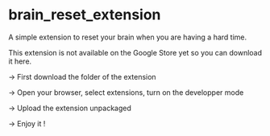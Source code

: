 # brain_reset_extension
A simple extension to reset your brain when you are having a hard time.

This extension is not available on the Google Store yet so you can download it here.

->  First download the folder of the extension

->  Open your browser, select extensions, turn on the developper mode

->  Upload the extension unpackaged

-> Enjoy it !
